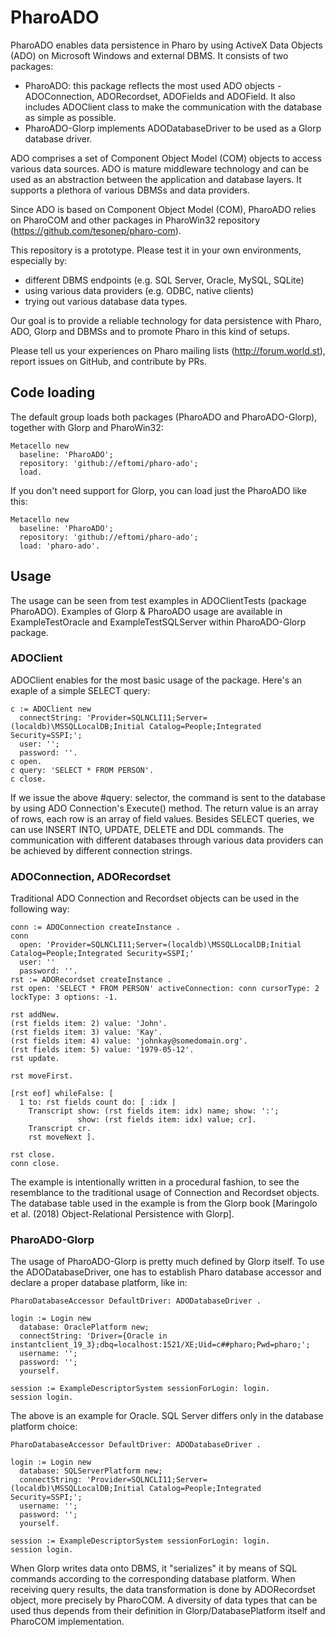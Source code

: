# PharoADO 


PharoADO enables data persistence in Pharo by using ActiveX Data Objects (ADO) on Microsoft Windows and external DBMS. It consists of two packages:
- PharoADO: this package reflects the most used ADO objects - ADOConnection, ADORecordset, ADOFields and ADOField. It also includes ADOClient class to make the communication with the database as simple as possible.
- PharoADO-Glorp implements ADODatabaseDriver to be used as a Glorp database driver.  

ADO comprises a set of Component Object Model (COM) objects to access various data sources. ADO is mature middleware technology and can be used as an abstraction between the application and database layers. It supports a plethora of various DBMSs and data providers.

Since ADO is based on Component Object Model (COM), PharoADO relies on PharoCOM and other packages in PharoWin32 repository (https://github.com/tesonep/pharo-com).

This repository is a prototype. Please test it in your own environments, especially by:
- different DBMS endpoints (e.g. SQL Server, Oracle, MySQL, SQLite)
- using various data providers (e.g. ODBC, native clients)
- trying out various database data types.

Our goal is to provide a reliable technology for data persistence with Pharo, ADO, Glorp and DBMSs and to promote Pharo in this kind of setups.

Please tell us your experiences on Pharo mailing lists (http://forum.world.st), report issues on GitHub, and contribute by PRs.


## Code loading

The default group loads both packages (PharoADO and PharoADO-Glorp), together with Glorp and PharoWin32:

```smalltalk
Metacello new
  baseline: 'PharoADO';
  repository: 'github://eftomi/pharo-ado';
  load.
```

If you don't need support for Glorp, you can load just the PharoADO like this:

```smalltalk
Metacello new
  baseline: 'PharoADO';
  repository: 'github://eftomi/pharo-ado';
  load: 'pharo-ado'.
```


## Usage 

The usage can be seen from test examples in ADOClientTests (package PharoADO). Examples of Glorp & PharoADO usage are available in ExampleTestOracle and ExampleTestSQLServer within PharoADO-Glorp package.



### ADOClient 

ADOClient enables for the most basic usage of the package. Here's an exaple of a simple SELECT query:

```smalltalk
c := ADOClient new 
  connectString: 'Provider=SQLNCLI11;Server=(localdb)\MSSQLLocalDB;Initial Catalog=People;Integrated Security=SSPI;';
  user: '';
  password: ''.
c open.
c query: 'SELECT * FROM PERSON'.
c close.
```

If we issue the above #query: selector, the command is sent to the database by using ADO Connection's Execute() method. The return value is an array of rows, each row is an array of field values. Besides SELECT queries, we can use INSERT INTO, UPDATE, DELETE and DDL commands. The communication with different databases through various data providers can be achieved by different connection strings.

### ADOConnection, ADORecordset

Traditional ADO Connection and Recordset objects can be used in the following way:

```smalltalk
conn := ADOConnection createInstance .
conn 
  open: 'Provider=SQLNCLI11;Server=(localdb)\MSSQLLocalDB;Initial Catalog=People;Integrated Security=SSPI;' 
  user: '' 
  password: ''.
rst := ADORecordset createInstance .
rst open: 'SELECT * FROM PERSON' activeConnection: conn cursorType: 2 lockType: 3 options: -1.

rst addNew.
(rst fields item: 2) value: 'John'.
(rst fields item: 3) value: 'Kay'.
(rst fields item: 4) value: 'johnkay@somedomain.org'.
(rst fields item: 5) value: '1979-05-12'.
rst update.

rst moveFirst.

[rst eof] whileFalse: [ 
  1 to: rst fields count do: [ :idx |
    Transcript show: (rst fields item: idx) name; show: ':'; 
               show: (rst fields item: idx) value; cr].
    Transcript cr.
    rst moveNext ].

rst close.
conn close.
```

The example is intentionally written in a procedural fashion, to see the resemblance to the traditional usage of Connection and Recordset objects. The database table used in the example is from the Glorp book [Maringolo et al. (2018) Object-Relational Persistence with Glorp].

### PharoADO-Glorp

The usage of PharoADO-Glorp is pretty much defined by Glorp itself. To use the ADODatabaseDriver, one has to establish Pharo database accessor and declare a proper database platform, like in:

```smalltalk
PharoDatabaseAccessor DefaultDriver: ADODatabaseDriver .

login := Login new
  database: OraclePlatform new;
  connectString: 'Driver={Oracle in instantclient_19_3};dbq=localhost:1521/XE;Uid=c##pharo;Pwd=pharo;';
  username: '';
  password: '';
  yourself.

session := ExampleDescriptorSystem sessionForLogin: login.
session login.
```

The above is an example for Oracle. SQL Server differs only in the database platform choice:

```smalltalk
PharoDatabaseAccessor DefaultDriver: ADODatabaseDriver .

login := Login new
  database: SQLServerPlatform new;
  connectString: 'Provider=SQLNCLI11;Server=(localdb)\MSSQLLocalDB;Initial Catalog=People;Integrated Security=SSPI;';
  username: '';
  password: '';
  yourself.

session := ExampleDescriptorSystem sessionForLogin: login.
session login.
```

When Glorp writes data onto DBMS, it "serializes" it by means of SQL commands according to the corresponding database platform. When receiving query results, the data transformation is done by ADORecordset object, more precisely by PharoCOM. A diversity of data types that can be used thus depends from their definition in Glorp/DatabasePlatform itself and PharoCOM implementation.

